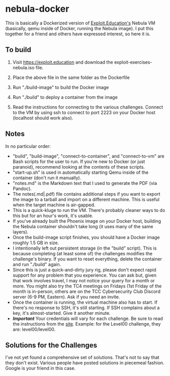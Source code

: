 # nebula-docker

This is basically a Dockerized version of [Exploit.Education's](https://exploit.education) Nebula VM (basically, qemu inside of Docker, running the Nebula image).  I put this together for a friend and others have expressed interest, so here it is.

## To build

1) Visit https://exploit.education and download the exploit-exercises-nebula.iso file.

2) Place the above file in the same folder as the Dockerfile

3) Run "./build-image" to build the Docker image

4) Run "./build" to deploy a container from the image

5) Read the instructions for connecting to the various challenges.  Connect to the VM by using ssh to connect to port 2223 on your Docker host (localhost should work also).  

## Notes

In no particular order: 

* "build", "build-image", "connect-to-container", and "connect-to-vm" are Bash scripts for the user to run.  If you're new to Docker (or just paranoid), recommend looking at the contents of these scripts.
* "start-up.sh" is used in automatically starting Qemu inside of the container (don't run it manually).
* "notes.md" is the Markdown text that I used to generate the PDF (via Pandoc).
* The notes(.md|.pdf) file contains additional steps if you want to export the image to a tarball and import on a different machine.  This is useful when the target machine is air-gapped.
* This is a quick-kluge to run the VM.  There's probably cleaner ways to do this but for an hour's work, it's usable.
* If you've already built the Phoenix image on your Docker host, building the Nebula container shouldn't take long (it uses many of the same layers). 
* Once the build-image script finishes, you should have a Docker image roughly 1.5 GB in size.
* I intentionally left out persistent storage (in the "build" script).  This is because completing (at least some of) the challenges modifies the challenge's binary.  If you want to reset everything, delete the container and run "./build" again.
* Since this is just a quick-and-dirty jury rig, please don't expect rapid support for any problem that you experience.  You can ask but, given that work involves travel, I may not notice your query for a month or more.  You might also try the TC4 meetings on Fridays (1st Friday of the month is in-person, others are on the TCC Cybersecurity Club Discord server (6-9 PM, Eastern).  Ask  if you need an invite.
* Once the container is running, the virtual machine also has to start.  If there's no response to SSH, it's still starting.  If SSH complains about a key, it's almost-started.  Give it another minute.
* ***Important*** Your credentials will vary for each challenge.  Be sure to read the instructions from the [site](https://exploit.education).  Example: for the Level00 challenge, they are: level00/level00.
    
## Solutions for the Challenges

I've not yet found a comprehensive set of solutions.  That's not to say that they don't exist.  Various people have posted solutions in piecemeal fashion.  Google is your friend in this case.
